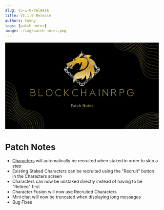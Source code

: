 ```yaml
---
slug: v5-1-0-release
title: V5.1.0 Release
authors: tomny
tags: [patch notes]
image: ./img/patch-notes.png
---
```


![Banner](./img/patch-notes.png)

# Patch Notes

- [Characters](/docs/game-mechanics/characters) will automatically be recruited when staked in order to skip a step
- Existing Staked Characters can be recruited using the "Recruit" button in the Characters screen
- Characters can now be unstaked directly instead of having to be "Retired" first
- Character Fusion will now use Recruited Characters
- Mini chat will now be truncated when displaying long messages
- Bug Fixes
